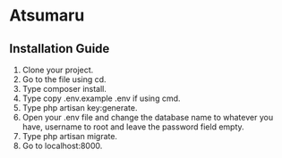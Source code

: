 # Atsumaru

## Installation Guide
1. Clone your project.
2. Go to the file using cd.
3. Type composer install.
4. Type copy .env.example .env if using cmd.
5. Type php artisan key:generate.
6. Open your .env file and change the database name to whatever you have, username to root and leave the password field empty.
7. Type php artisan migrate.
8. Go to localhost:8000.
